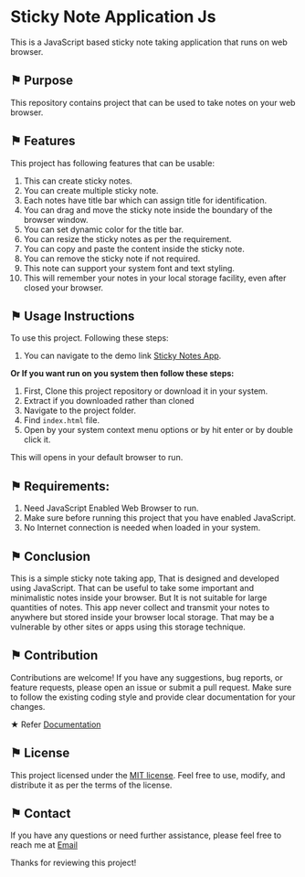 # Sticky Note Application Js

This is a JavaScript based sticky note taking application that runs on web browser.

## &#9873; Purpose
This repository contains project that can be used to take notes on your web browser.

## &#9873; Features
This project has following features that can be usable:

1. This can create sticky notes.
2. You can create multiple sticky note.
3. Each notes have title bar which can assign title for identification.
4. You can drag and move the sticky note inside the boundary of the browser window.
5. You can set dynamic color for the title bar.
6. You can resize the sticky notes as per the requirement.
7. You can copy and paste the content inside the sticky note.
8. You can remove the sticky note if not required.
9. This note can support your system font and text styling.
10. This will remember your notes in your local storage facility, even after closed your browser.

## &#9873; Usage Instructions

To use this project. Following these steps:

1. You can navigate to the demo link [Sticky Notes App](https://arathinai.blogspot.com/p/sticky-note-application.html).

**Or If you want run on you system then follow these steps:**

1. First, Clone this project repository or download it in your system.
2. Extract if you downloaded rather than cloned
3. Navigate to the project folder.
4. Find `index.html` file.
5. Open by your system context menu options or by hit enter or by double click it.

This will opens in your default browser to run. 

## &#9873; Requirements:

1. Need JavaScript Enabled Web Browser to run.
2. Make sure before running this project that you have enabled JavaScript.
3. No Internet connection is needed when loaded in your system.

## &#9873; Conclusion

This is a simple sticky note taking app, That is designed and developed using JavaScript. That can be useful to take some important and minimalistic notes inside your browser. But It is not suitable for large quantities of notes. This app never collect and transmit your notes to anywhere but stored inside your browser local storage. That may be a vulnerable by other sites or apps using this storage technique.

## &#9873; Contribution

Contributions are welcome! If you have any suggestions, bug reports, or feature requests, please open an issue or submit a pull request. Make sure to follow the existing coding style and provide clear documentation for your changes.

&#9733; Refer [Documentation](DOCUMENTATION.md)

## &#9873; License

This project licensed under the [MIT license](LICENSE). Feel free to use, modify, and distribute it as per the terms of the license.

## &#9873; Contact

If you have any questions or need further assistance, please feel free to reach me at [Email](mailto:resulttext)

Thanks for reviewing this project!
